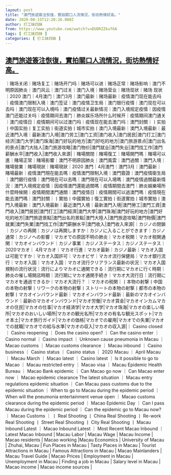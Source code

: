 ```yaml
---
layout: post
title: "澳門旅遊簽注恢復，實拍關口人流情況，街坊熱情好高。"
date: 2020-08-15T12:20:26.000Z
author: 打工妹四妹
from: https://www.youtube.com/watch?v=DUORZZkuf6A
tags: [ 打工妹四妹 ]
categories: [ 打工妹四妹 ]
---
```

<!--1597494026000-->
[澳門旅遊簽注恢復，實拍關口人流情況，街坊熱情好高。](https://www.youtube.com/watch?v=DUORZZkuf6A)
------

<div>
｜赌场关闭｜赌场复工｜赌场开门吗｜赌场可以进｜赌场正常｜赌场影响｜澳门不明原因肺炎｜澳门风云｜澳门过关｜澳门入境｜赌场营业｜赌场现状｜赌场 现状｜2020 澳门｜4月澳门｜澳门3月｜澳门最新｜赌场最新｜疫情澳门现在能去吗｜疫情澳门限制入境｜澳门签证｜澳门疫情卫生局｜澳门银行疫情｜澳门现在可以去吗｜澳门现在可以入境吗｜澳门疫情过关最新情况｜澳门入境规定疫情｜因疫情澳门还能过关吗｜疫情期间去澳门｜肺炎娱乐场所什么时候开｜疫情期间澳门通关｜澳门疫情日｜疫情期间可以过澳门吗｜疫情现在能去澳门吗｜澳門封關｜丨实拍丨中国实拍丨复工实拍丨街道实拍丨城市实拍丨澳门入境最新｜澳門入境最新｜最近澳門入境｜最新澳门入境|澳门劳工|澳门工资|澳门收入|澳门居民|澳门打工|澳门经济|澳门大学|澳门珠海|澳门好玩的地方|澳门好吃的地方|澳门旅游景点|澳门出名的景点|澳门大陆人|澳门旅游攻略|澳门物价|澳門就业|澳門失业|澳門找工作|澳門薪酬水平|澳門收入|澳門收入來源|｜賭場關閉｜賭場復工｜賭場開門嗎｜賭場可以進｜賭場正常｜賭場影響｜澳門不明原因肺炎｜澳門風雲｜澳門過關｜澳門入境｜賭場營業｜賭場現狀｜賭場現狀｜2020 澳門｜4月澳門｜澳門3月｜澳門最新｜賭場最新｜疫情澳門現在能去嗎｜疫情澳門限制入境｜澳門簽證｜澳門疫情衛生局｜澳門銀行疫情｜澳門現在可以去嗎｜澳門現在可以入境嗎｜澳門疫情過關最新情況｜澳門入境規定疫情｜因疫情澳門還能過關嗎｜疫情期間去澳門｜肺炎娛樂場所什麼時候開｜疫情期間澳門通關｜澳門疫情日｜疫情期間可以過澳門嗎｜疫情現在能去澳門嗎｜澳門封關｜丨實拍丨中國實拍丨復工實拍丨街道實拍丨城市實拍丨澳門入境最新｜澳門入境最新｜最近澳門入境｜最新澳門入境|澳門勞工|澳門工資|澳門收入|澳門居民|澳門打工|澳門經濟|澳門大學|澳門珠海|澳門好玩的地方|澳門好吃的地方|澳門旅遊景點|澳門出名的景點|澳門大陸人|澳門旅遊攻略|澳門物價|澳門就業|澳門失業|澳門找工作|澳門薪酬水平|澳門收入|澳門收入來源|｜カジノの閉鎖｜カジノの再開｜カジノは再開しますか｜カジノに入ることができます｜カジノ通常｜カジノへの影響｜マカオでの原因不明の肺炎｜マカオ税関｜マカオ税関通関｜マカオインバウンド｜カジノ事業｜カジノステータス｜カジノステータス｜ 2020マカオ｜ 4月マカオ｜マカオ行進｜マカオ最新｜カジノ最新｜マカオ入国は可能ですか｜マカオ入国許可｜マカオビザ｜マカオ流行保健局｜マカオ銀行流行｜マカオ入国｜マカオ入国｜マカオ流行クリアランス最新の状況｜マカオ入国規制の流行状況｜流行によりマカオに通関できる｜流行期にマカオに行く時期｜肺炎の催し場開店時期｜流行期にマカオ通関手続き｜マカオ大流行日｜流行期にマカオを通過できるか｜マカオ大流行？ ｜マカオの税関｜丨本物の射撃丨中国の本物の射撃丨リワークの本物の射撃丨ストリートの本物の射撃丨都市の本物の射撃丨マカオインバウンド最新｜マカオインバウンド最新｜最新のマカオインバウンド｜最新のマカオインバウンド|マカオ労働|マカオ賃金|マカオインカムマカオの住民|マカオの仕事|マカオ経済学|マカオ大学|マカオ珠海|マカオの楽しい場所|マカオのおいしい場所|マカオの観光名所|マカオの有名な観光スポット|マカオ本土|マカオ旅行ガイド|マカオの価格|マカオでの雇用|マカオでの失業|マカオでの就職|マカオでの給与水準|マカオの収入|マカオの収入源|｜ Casino closed ｜ Casino reopening ｜ Does the casino open? ｜ Can the casino enter ｜ Casino normal ｜ Casino impact ｜ Unknown cause pneumonia in Macau ｜ Macao customs ｜ Macao customs clearance ｜ Macau inbound ｜ Casino business ｜ Casino status ｜ Casino status ｜ 2020 Macau ｜ April Macau ｜ Macau March ｜ Macao latest ｜ Casino latest ｜ Is it possible to go to Macao ｜ Macau restricted entry ｜ Macao visa ｜ Macau Epidemic Health Bureau ｜ Macao Bank epidemic ｜ Can Macao go now ｜ Can Macao enter now ｜ Macao epidemic clearance The latest situation ｜ Macau entry regulations epidemic situation ｜ Can Macau pass customs due to the epidemic situation ｜ When to go to Macau during the epidemic period ｜ When will the pneumonia entertainment venue open ｜ Macao customs clearance during the epidemic period ｜ Macao Epidemic Day ｜ Can I pass Macau during the epidemic period ｜ Can the epidemic go to Macau now? ｜ Macao Customs ｜ 丨 Real Shooting 丨 China Real Shooting 丨 Re-work Real Shooting 丨 Street Real Shooting 丨 City Real Shooting 丨 Macau Inbound Latest ｜ Macao Inbound Latest ｜ Most Recent Macao Inbound ｜ Latest Macao Inbound | Macau Labor | Macau Wage | Macau Income | Macao residents | Macao working |Macau Economics | University of Macau | Zhuhai, Macau | Fun Places in Macau | Tasty Places in Macau | Tourist Attractions in Macau | Famous Attractions in Macau | Macao Mainlanders | Macau Travel Guide | Macao Prices | Employment in Macau | Unemployment in Macau | Finding a job in Macau | Salary level in Macau | Macao income | Macao income sources |
</div>
